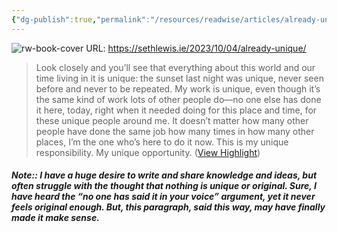 ```yaml
---
{"dg-publish":true,"permalink":"/resources/readwise/articles/already-unique/","tags":["articles","til","original","unique","writing"],"created":"","updated":""}
---
```


![rw-book-cover](https://sethlewisie.files.wordpress.com/2023/10/adobestock_294250068.jpeg)
URL: https://sethlewis.ie/2023/10/04/already-unique/

> Look closely and you’ll see that everything about this world and our time living in it is unique: the sunset last night was unique, never seen before and never to be repeated. My work is unique, even though it’s the same kind of work lots of other people do—no one else has done it here, today, right when it needed doing for this place and time, for these unique people around me. It doesn’t matter how many other people have done the same job how many times in how many other places, I’m the one who’s here to do it now. This is my unique responsibility. My unique opportunity. ([View Highlight](https://read.readwise.io/read/01hbx7gc5xgqbfeh4tgzq7rsk5))

##### Note:: I have a huge desire to write and share knowledge and ideas, but often struggle with the thought that nothing is unique or original. Sure, I have heard the “no one has said it in your voice” argument, yet it never feels original enough. But, this paragraph, said this way, may have finally made it make sense.

